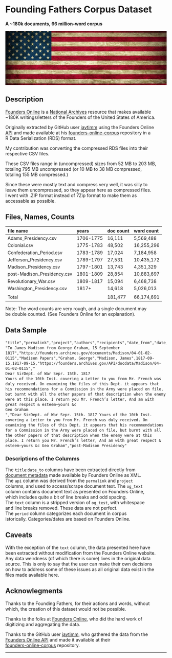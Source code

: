 # Founding Fathers Corpus Dataset

**A ~180k documents, 66 million-word corpus**


![The All-American Corpus](https://raw.githubusercontent.com/AdamWhiteHat/founding-fathers-corpus-dataset/refs/heads/main/American-Flag-Banner.jpg)


## Description

[Founders Online](https://founders.archives.gov/) is a [National Archives](https://www.archives.gov/) resource that makes available  
~180K writings/letters of the Founders of the United States of America.  
  
Originally extracted by GitHub user [jaytimm](https://github.com/jaytimm) using the Founders Online  
[API](https://founders.archives.gov/API/docdata/) and made available at his [founders-online-corpus](https://github.com/jaytimm/founders-online-corpus/tree/master) repository in a  
R Data Serialization (RDS) format.  
  
My contribution was converting the compressed RDS files into their  
respective CSV files.  
  
These CSV files range in (uncompressed) sizes from 52 MB to 203 MB,  
totaling 795 MB uncompressed (or 10 MB to 38 MB compressed,  
totaling 155 MB compressed.)  
  
Since these were mostly text and compress very well, it was silly to  
leave them uncompressed, so they appear here as compressed files.   
I went with .ZIP format instead of 7Zip format to make them as  
accessable as possible.  
  




## Files, Names, Counts

| file name                   | years    | doc count | word count  |
|:----------------------------|:-------- |:----------|:------------|
| Adams_Presidency.csv        | 1706-1775| 16,111    | 5,569,488   | 
| Colonial.csv                | 1775-1783| 48,502    | 16,255,296  | 
| Confederation_Period.csv    | 1783-1789| 17,024    | 7,184,958   | 
| Jefferson_Presidency.csv    | 1789-1797| 27,531    | 10,435,172  | 
| Madison_Presidency.csv      | 1797-1801| 13,743    | 4,351,329   | 
| post-Madison_Presidency.csv | 1801-1809| 28,854    | 10,883,697  | 
| Revolutionary_War.csv       | 1809-1817| 15,094    | 6,468,738   | 
| Washington_Presidency.csv   | 1817+    | 14,618    | 5,026,013   |
|                             |          |           |             |  
| Total                       |          | 181,477   | 66,174,691  |

Note: The word counts are very rough, and a single document may  
be double counted. (See Founders Online for an explanation).  



## Data Sample

```
"title","permalink","project","authors","recipients","date_from","date_to","api","og_text","text","period"
"To James Madison from George Graham, 15 September 1817","https://founders.archives.gov/documents/Madison/04-01-02-0115","Madison Papers","Graham, George","Madison, James",1817-09-15,1817-09-15,"https://founders.archives.gov/API/docdata/Madison/04-01-02-0115","
Dear SirDept. of War Sepr. 15th. 1817
Yours of the 10th Inst. covering a Letter to you from Mr. French was duly received. On examining the files of this Dept. it appears that his recommendations for a Commission in the Army were placed on file, but burnt with all the other papers of that description when the enemy were at this place. I return you Mr. French’s letter, And am with great respect & esteem—yours &c
Geo Graham
","Dear SirDept. of War Sepr. 15th. 1817 Yours of the 10th Inst. covering a Letter to you from Mr. French was duly received. On examining the files of this Dept. it appears that his recommendations for a Commission in the Army were placed on file, but burnt with all the other papers of that description when the enemy were at this place. I return you Mr. French’s letter, And am with great respect & esteem—yours &c Geo Graham","post-Madison Presidency"
```

### Descriptions of the Columms

The `title`:`date_to` columns have been extracted directly from  
[document metadata](https://founders.archives.gov/Metadata/) made available by Founders Online as XML.  
The `api` column was derived from the `permalink` and `project`  
columns, and used to access/scrape document text. The `og_text`  
column contains document text as presented on Founders Online,  
which includes quite a bit of line breaks and odd spacing.  
The `text` column is a stripped version of `og_test`, with whitespace  
and line breaks removed. These data are not perfect.   
The `period` column categorizes each document in corpus  
istorically. Categories/dates are based on Founders Online.  



## Caveats

With the exception of the `text` column, the data presented here have  
been extracted without modification from the Founders Online website.  
Any data weirdness (of which there is some) lives in the original data  
source. This is only to say that the user can make their own decisions  
on how to address some of these issues as all original data exist in the  
files made available here.   




## Acknowlegments

Thanks to the Founding Fathers, for their actions and words, without  
which, the creation of this dataset would not be possible.  

Thanks to the folks at [Founders Online](https://founders.archives.gov/about), who did the hard work of  
digitizing and aggregating the data.  

Thanks to the GitHub user [jaytimm](https://github.com/jaytimm), who gathered the data from the  
[Founders Online API](https://founders.archives.gov/API/docdata/) and made it available at their  
[founders-online-corpus](https://github.com/jaytimm/founders-online-corpus/tree/master) repository.  

  
  
---   



  

